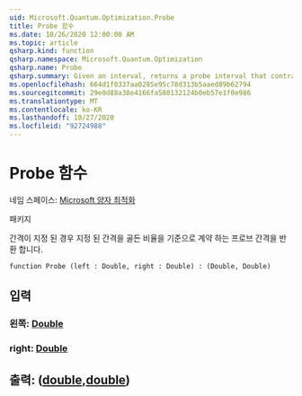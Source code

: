 ```yaml
---
uid: Microsoft.Quantum.Optimization.Probe
title: Probe 함수
ms.date: 10/26/2020 12:00:00 AM
ms.topic: article
qsharp.kind: function
qsharp.namespace: Microsoft.Quantum.Optimization
qsharp.name: Probe
qsharp.summary: Given an interval, returns a probe interval that contracts the given interval by a factor of the golden ratio.
ms.openlocfilehash: 664d1f0337aa0285e95c78d313b5aaed89b62794
ms.sourcegitcommit: 29e0d88a30e4166fa580132124b0eb57e1f0e986
ms.translationtype: MT
ms.contentlocale: ko-KR
ms.lasthandoff: 10/27/2020
ms.locfileid: "92724988"
---
```

# <a name="probe-function"></a>Probe 함수

네임 스페이스: [Microsoft 양자 최적화](xref:Microsoft.Quantum.Optimization)

패키지 [](https://nuget.org/packages/)


간격이 지정 된 경우 지정 된 간격을 골든 비율을 기준으로 계약 하는 프로브 간격을 반환 합니다.

```qsharp
function Probe (left : Double, right : Double) : (Double, Double)
```


## <a name="input"></a>입력

### <a name="left--double"></a>왼쪽: [Double](xref:microsoft.quantum.lang-ref.double)




### <a name="right--double"></a>right: [Double](xref:microsoft.quantum.lang-ref.double)





## <a name="output--doubledouble"></a>출력: ([double](xref:microsoft.quantum.lang-ref.double),[double](xref:microsoft.quantum.lang-ref.double))

